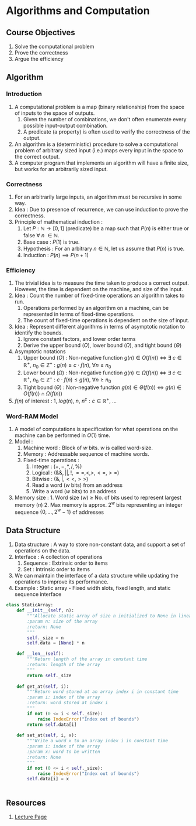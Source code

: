# Algorithms and Computation

## Course Objectives
1. Solve the computational problem
2. Prove the correctness
3. Argue the efficiency

## Algorithm

### Introduction
1. A computational problem is a map (binary relationship) from the space of inputs to the space of outputs. 
	1. Given the number of combinations, we don't often enumerate every possible input-output combination. 
	2. A predicate (a property) is often used to verify the correctness of the output.
2. An algorithm is a (deterministic) procedure to solve a computational problem of arbitrary sized input (i.e.) maps every input in the space to the correct output.
3. A computer program that implements an algorithm will have a finite size, but works for an arbitrarily sized input.

### Correctness
1. For an arbitrarily large inputs, an algorithm must be recursive in some way. 
2. Idea : Due to presence of recurrence, we can use induction to prove the correctness. 
3. Principle of mathematical induction : 
	1. Let $P: \mathbb{N} \to [0,1]$ (predicate) be a map such that $P(n)$ is either true or false $\forall~n~\in \mathbb{N}$.
	2. Base case : $P(1)$ is true. 
	3. Hypothesis : For an arbitrary $n \in \mathbb{N}$, let us assume that $P(n)$ is true.
	4. Induction : $P(n) \implies P(n+1)$

### Efficiency
1. The trivial idea is to measure the time taken to produce a correct output. However, the time is dependent on the machine, and size of the input.
2. Idea : Count the number of fixed-time operations an algorithm takes to run. 
	1. Operations performed by an algorithm on a machine, can be represented in terms of fixed-time operations.
	2. The count of fixed-time operations is dependent on the size of input.
3. Idea : Represent different algorithms in terms of asymptotic notation to identify the bounds.
	1. Ignore constant factors, and lower order terms
	2. Derive the upper bound ($O$), lower bound ($\Omega$), and tight bound ($\Theta$)
4. Asymptotic notations 
	1. Upper bound ($O$) : Non-negative function $g(n) \in O(f(n))~\iff~\exists~c \in \mathbb{R}^{+},~n_{0} \in \mathbb{Z}^{+}~:~g(n) \leq c \cdot f(n),~ \forall n \geq n_{0}$ 
	2. Lower bound ($\Omega$) : Non-negative function $g(n) \in \Omega(f(n))~\iff~\exists~c \in \mathbb{R}^{+},~n_{0} \in \mathbb{Z}^{+}~:~c \cdot f(n) \leq g(n) ,~ \forall n \geq n_{0}$
	3. Tight bound ($\Theta$) : Non-negative function $g(n) \in \Theta(f(n))~\iff~g(n) \in O(f(n)) \cap \Omega(f(n))$ 
5. $f(n)$ of interest : $1,~log(n),~n,~n^{c} : c \in \mathbb{R}^{+},~...$ 

### Word-RAM Model
1. A model of computations is specification for what operations on the machine can be performed in $O(1)$ time.
2. Model :
	1. Machine word : Block of $w$ bits. $w$ is called word-size.
	2. Memory : Addressable sequence of machine words.
	3. Fixed-time operations :
		1. Integer : $(+, -, *, /, \%)$
		2. Logical : $(\&\&, ||, !, ==, <, >, <=, >=)$
		3. Bitwise : $(\&, |, <<, >>)$
		4. Read a word ($w$ bits) from an address
		5. Write a word ($w$ bits) to an address
3. Memory size : 
		1. Word size ($w$) $\geq$ No. of bits used to represent largest memory ($n$)
		2. Max memory is approx. $2^{w}$ bits representing an integer sequence $\{0,...,2^{w}-1\}$ of addresses

## Data Structure
1. Data structure : A way to store non-constant data, and support a set of operations on the data.
2. Interface : A collection of operations
	1. Sequence : Extrinsic order to items
	2. Set : Intrinsic order to items
3. We can maintain the interface of a data structure while updating the operations to improve its performance. 
4. Example : Static array - Fixed width slots, fixed length, and static sequence interface
```python
class StaticArray:
	def __init__(self, n):
		"""Allocate static array of size n initialized to None in linear time
		:param n: size of the array
		:return: None
		"""
		self._size = n
		self.data = [None] * n

	def __len__(self):
		"""Return length of the array in constant time
		:return: length of the array
		"""
		return self._size
	
	def get_at(self, i):
		"""Return word stored at an array index i in constant time
		:param i: index of the array
		:return: word stored at index i
		"""
		if not (0 <= i < self._size):
			raise IndexError("Index out of bounds")
		return self.data[i]
	
	def set_at(self, i, x):
		"""Write a word x to an array index i in constant time
		:param i: index of the array
		:param x: word to be written
		:return: None
		"""
		if not (0 <= i < self._size):
			raise IndexError("Index out of bounds")
		self.data[i] = x
	
```

## Resources
1. [Lecture Page](https://ocw.mit.edu/courses/6-006-introduction-to-algorithms-spring-2020/resources/lecture-1-algorithms-and-computation/)
